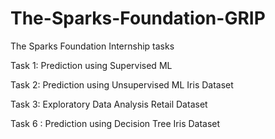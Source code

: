 # The-Sparks-Foundation-GRIP
The Sparks Foundation Internship tasks

Task 1: Prediction using Supervised ML 

Task 2: Prediction using Unsupervised ML Iris Dataset

Task 3: Exploratory Data Analysis Retail Dataset

Task 6 : Prediction using Decision Tree Iris Dataset
